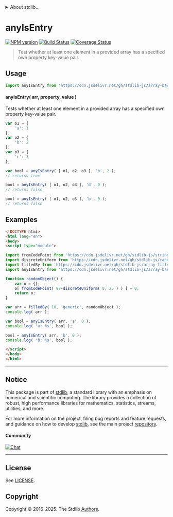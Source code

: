 <!--

@license Apache-2.0

Copyright (c) 2025 The Stdlib Authors.

Licensed under the Apache License, Version 2.0 (the "License");
you may not use this file except in compliance with the License.
You may obtain a copy of the License at

   http://www.apache.org/licenses/LICENSE-2.0

Unless required by applicable law or agreed to in writing, software
distributed under the License is distributed on an "AS IS" BASIS,
WITHOUT WARRANTIES OR CONDITIONS OF ANY KIND, either express or implied.
See the License for the specific language governing permissions and
limitations under the License.

-->


<details>
  <summary>
    About stdlib...
  </summary>
  <p>We believe in a future in which the web is a preferred environment for numerical computation. To help realize this future, we've built stdlib. stdlib is a standard library, with an emphasis on numerical and scientific computation, written in JavaScript (and C) for execution in browsers and in Node.js.</p>
  <p>The library is fully decomposable, being architected in such a way that you can swap out and mix and match APIs and functionality to cater to your exact preferences and use cases.</p>
  <p>When you use stdlib, you can be absolutely certain that you are using the most thorough, rigorous, well-written, studied, documented, tested, measured, and high-quality code out there.</p>
  <p>To join us in bringing numerical computing to the web, get started by checking us out on <a href="https://github.com/stdlib-js/stdlib">GitHub</a>, and please consider <a href="https://opencollective.com/stdlib">financially supporting stdlib</a>. We greatly appreciate your continued support!</p>
</details>

# anyIsEntry

[![NPM version][npm-image]][npm-url] [![Build Status][test-image]][test-url] [![Coverage Status][coverage-image]][coverage-url] <!-- [![dependencies][dependencies-image]][dependencies-url] -->

> Test whether at least one element in a provided array has a specified own property key-value pair.

<!-- Section to include introductory text. Make sure to keep an empty line after the intro `section` element and another before the `/section` close. -->

<section class="intro">

</section>

<!-- /.intro -->

<!-- Package usage documentation. -->



<section class="usage">

## Usage

```javascript
import anyIsEntry from 'https://cdn.jsdelivr.net/gh/stdlib-js/array-base-any-is-entry@v0.0.0-esm/index.mjs';
```

#### anyIsEntry( arr, property, value )

Tests whether at least one element in a provided array has a specified own property key-value pair.

```javascript
var o1 = {
    'a': 1
};
var o2 = {
    'b': 2
};
var o3 = {
    'c': 3
};

var bool = anyIsEntry( [ o1, o2, o3 ], 'b', 2 );
// returns true

bool = anyIsEntry( [ o1, o2, o3 ], 'd', 0 );
// returns false

bool = anyIsEntry( [ o1, o2, o3 ], 'b', 0 );
// returns false
```

</section>

<!-- /.usage -->

<!-- Package usage notes. Make sure to keep an empty line after the `section` element and another before the `/section` close. -->

<section class="notes">

</section>

<!-- /.notes -->

<!-- Package usage examples. -->

<section class="examples">

## Examples

<!-- eslint no-undef: "error" -->

```html
<!DOCTYPE html>
<html lang="en">
<body>
<script type="module">

import fromCodePoint from 'https://cdn.jsdelivr.net/gh/stdlib-js/string-from-code-point@esm/index.mjs';
import discreteUniform from 'https://cdn.jsdelivr.net/gh/stdlib-js/random-base-discrete-uniform@esm/index.mjs';
import filledBy from 'https://cdn.jsdelivr.net/gh/stdlib-js/array-filled-by@esm/index.mjs';
import anyIsEntry from 'https://cdn.jsdelivr.net/gh/stdlib-js/array-base-any-is-entry@v0.0.0-esm/index.mjs';

function randomObject() {
    var o = {};
    o[ fromCodePoint( 97+discreteUniform( 0, 25 ) ) ] = 0;
    return o;
}

var arr = filledBy( 10, 'generic', randomObject );
console.log( arr );

var bool = anyIsEntry( arr, 'a', 0 );
console.log( 'a: %s', bool );

bool = anyIsEntry( arr, 'b', 0 );
console.log( 'b: %s', bool );

</script>
</body>
</html>
```

</section>

<!-- /.examples -->

<!-- Section to include cited references. If references are included, add a horizontal rule *before* the section. Make sure to keep an empty line after the `section` element and another before the `/section` close. -->

<section class="references">

</section>

<!-- /.references -->

<!-- Section for related `stdlib` packages. Do not manually edit this section, as it is automatically populated. -->

<section class="related">

</section>

<!-- /.related -->

<!-- Section for all links. Make sure to keep an empty line after the `section` element and another before the `/section` close. -->


<section class="main-repo" >

* * *

## Notice

This package is part of [stdlib][stdlib], a standard library with an emphasis on numerical and scientific computing. The library provides a collection of robust, high performance libraries for mathematics, statistics, streams, utilities, and more.

For more information on the project, filing bug reports and feature requests, and guidance on how to develop [stdlib][stdlib], see the main project [repository][stdlib].

#### Community

[![Chat][chat-image]][chat-url]

---

## License

See [LICENSE][stdlib-license].


## Copyright

Copyright &copy; 2016-2025. The Stdlib [Authors][stdlib-authors].

</section>

<!-- /.stdlib -->

<!-- Section for all links. Make sure to keep an empty line after the `section` element and another before the `/section` close. -->

<section class="links">

[npm-image]: http://img.shields.io/npm/v/@stdlib/array-base-any-is-entry.svg
[npm-url]: https://npmjs.org/package/@stdlib/array-base-any-is-entry

[test-image]: https://github.com/stdlib-js/array-base-any-is-entry/actions/workflows/test.yml/badge.svg?branch=main
[test-url]: https://github.com/stdlib-js/array-base-any-is-entry/actions/workflows/test.yml?query=branch:main

[coverage-image]: https://img.shields.io/codecov/c/github/stdlib-js/array-base-any-is-entry/main.svg
[coverage-url]: https://codecov.io/github/stdlib-js/array-base-any-is-entry?branch=main

<!--

[dependencies-image]: https://img.shields.io/david/stdlib-js/array-base-any-is-entry.svg
[dependencies-url]: https://david-dm.org/stdlib-js/array-base-any-is-entry/main

-->

[chat-image]: https://img.shields.io/gitter/room/stdlib-js/stdlib.svg
[chat-url]: https://app.gitter.im/#/room/#stdlib-js_stdlib:gitter.im

[stdlib]: https://github.com/stdlib-js/stdlib

[stdlib-authors]: https://github.com/stdlib-js/stdlib/graphs/contributors

[umd]: https://github.com/umdjs/umd
[es-module]: https://developer.mozilla.org/en-US/docs/Web/JavaScript/Guide/Modules

[deno-url]: https://github.com/stdlib-js/array-base-any-is-entry/tree/deno
[deno-readme]: https://github.com/stdlib-js/array-base-any-is-entry/blob/deno/README.md
[umd-url]: https://github.com/stdlib-js/array-base-any-is-entry/tree/umd
[umd-readme]: https://github.com/stdlib-js/array-base-any-is-entry/blob/umd/README.md
[esm-url]: https://github.com/stdlib-js/array-base-any-is-entry/tree/esm
[esm-readme]: https://github.com/stdlib-js/array-base-any-is-entry/blob/esm/README.md
[branches-url]: https://github.com/stdlib-js/array-base-any-is-entry/blob/main/branches.md

[stdlib-license]: https://raw.githubusercontent.com/stdlib-js/array-base-any-is-entry/main/LICENSE

</section>

<!-- /.links -->
